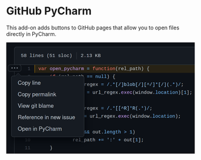 # GitHub PyCharm
This add-on adds buttons to GitHub pages that allow you to open files directly in PyCharm.

![preview](icons/preview.png)
